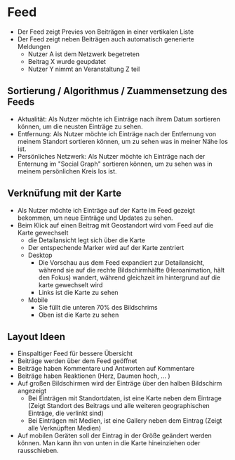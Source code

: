 # Feed

* Der Feed zeigt Previes von Beiträgen in einer vertikalen Liste
* Der Feed zeigt neben Beiträgen auch automatisch generierte Meldungen
  * Nutzer A ist dem Netzwerk begetreten
  * Beitrag X wurde geupdatet
  * Nutzer Y nimmt an Veranstaltung Z teil

## Sortierung / Algorithmus / Zuammensetzung des Feeds

* Aktualität: Als Nutzer möchte ich Einträge nach ihrem Datum sortieren können, um die neusten Einträge zu sehen.
* Entfernung: Als Nutzer möchte ich Einträge nach der Entfernung von meinem Standort sortieren können, um zu sehen was in meiner Nähe los ist.
* Persönliches Netzwerk: Als Nutzer möchte ich Einträge nach der Enternung im "Social Graph" sortieren können, um zu sehen was in meinem persönlichen Kreis los ist. 


## Verknüfung mit der Karte

* Als Nutzer möchte ich Einträge auf der Karte im Feed gezeigt bekommen, um neue Einträge und Updates zu sehen.
* Beim Klick auf einen Beitrag mit Geostandort wird vom Feed auf die Karte gewechselt
   * die Detailansicht legt sich über die Karte
   * Der entspechende Marker wird auf der Karte zentriert
   * Desktop
      * Die Vorschau aus dem Feed expandiert zur Detailansicht, während sie auf die rechte Bildschirmhälfte (Heroanimation, hält den Fokus) wandert, während gleichzeit im hintergrund auf die karte gewechselt wird
      * Links ist die Karte zu sehen
   * Mobile
      * Sie füllt die unteren 70% des Bildschrims
      * Oben ist die Karte zu sehen

## Layout Ideen

* Einspaltiger Feed für bessere Übersicht
* Beiträge werden über dem Feed geöffnet
* Beiträge haben Kommentare und Antworten auf Kommentare
* Beiträge haben Reaktionen (Herz, Daumen hoch, ... )
* Auf großen Bildschirmen wird der Einträge über den halben Bildschirm angezeigt
    * Bei Einträgen mit Standortdaten, ist eine Karte neben dem Eintrage (Zeigt Standort des Beitrags und alle weiteren geographischen Einträge, die verlinkt sind)
    * Bei Einträgen mit Medien, ist eine Gallery neben dem Eintrag (Zeigt alle Verknüpften Medien)
* Auf mobilen Geräten soll der Eintrag in der Größe geändert werden können. Man kann ihn von unten in die Karte hineinziehen oder rausschieben.


